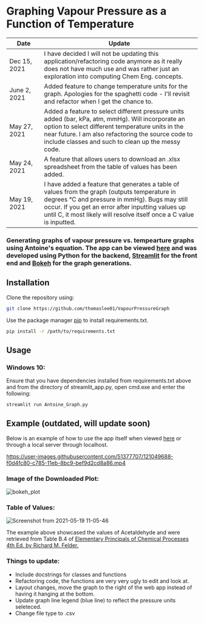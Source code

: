 # Graphing Vapour Pressure as a Function of Temperature 

|Date   |Update   |
|----|---|
|<img width=200/> Dec 15, 2021 | I have decided I will not be updating this application/refactoring code anymore as it really does not have much use and was rather just an exploration into computing Chem Eng. concepts.|
June 2, 2021   |Added feature to change temperature units for the graph. Apologies for the spaghetti code - I'll revisit and refactor when I get the chance to. |
|May 27, 2021   |Added a feature to select different pressure units added (bar, kPa, atm, mmHg). Will incorporate an option to select different temperature units in the near future. I am also refactoring the source code to include classes and such to clean up the messy code. |
|May 24, 2021   |A feature that allows users to download an .xlsx spreadsheet from the table of values has been added. |
|May 19, 2021   |I have added a feature that generates a table of values from the graph (outputs temperature in degrees °C and pressure in mmHg). Bugs may still occur. If you                    get an error after inputting values up until C, it most likely will resolve itself once a C value is inputted. |
 
### Generating graphs of vapour pressure vs. tempearture graphs using Antoine's equation. The app can be viewed [here](https://share.streamlit.io/thomaslee01/vapourpressuregraph/Antoine_Graph.py) and was developed using Python for the backend, [Streamlit](https://streamlit.io/) for the front end and [Bokeh](https://bokeh.org/) for the graph generations.

## Installation

Clone the repository using:

```bash
git clone https://github.com/thomaslee01/VapourPressureGraph
```

Use the package manager [pip](https://pip.pypa.io/en/stable/) to install requirements.txt.

```bash
pip install -r /path/to/requirements.txt
```

## Usage

### Windows 10:

Ensure that you have dependencies installed from requirements.txt above and from the directory of streamlit_app.py, open cmd.exe and enter the following:

```bash
streamlit run Antoine_Graph.py
```

## Example (outdated, will update soon)
Below is an example of how to use the app itself when viewed [here](https://share.streamlit.io/thomaslee01/vapourpressuregraph/Antoine_Graph.py) or through a
local server through localhost.


https://user-images.githubusercontent.com/51377707/121049688-f0d4fc80-c785-11eb-8bc9-bef9d2cd8a86.mp4


### Image of the Downloaded Plot:
![bokeh_plot](https://user-images.githubusercontent.com/51377707/118383936-6b1fc000-b5d0-11eb-8e0f-b9596c34f182.png)

### Table of Values: 
![Screenshot from 2021-05-19 11-05-46](https://user-images.githubusercontent.com/51377707/118836847-42c6e880-b892-11eb-9a77-66059c04b793.jpg)


The example above showcased the values of Acetaldehyde and were retrieved from Table B.4 of [Elementary Principals of Chemical Processes 4th Ed. by Richard M. Felder.](https://www.wiley.com/en-ca/Elementary+Principles+of+Chemical+Processes%2C+4th+Edition-p-9781119192107)

### Things to update:
- Include docstrings for classes and functions 
- Refactoring code, the functions are very very ugly to edit and look at. 
- Layout changes, move the graph to the right of the web app instead of having it hanging at the bottom. 
- Update graph line legend (blue line) to reflect the pressure units seleteced. 
- Change file type to .csv
